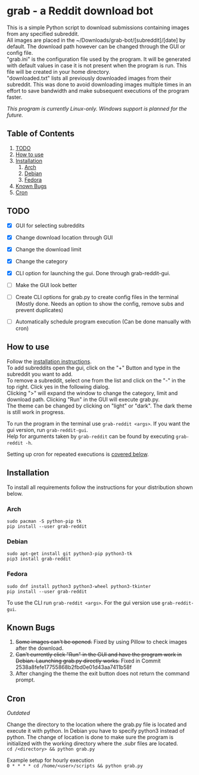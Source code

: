 # grab - a Reddit download bot

This is a simple Python script to download submissions containing images from any specified subreddit.  
All images are placed in the ~/Downloads/grab-bot/[subreddit]/[date] by default. The download path however can be changed through the GUI or config file.  
"grab.ini" is the configuration file used by the program. It will be generated with default values in case it is not present when the program is run. This file will be created in your home directory.  
"downloaded.txt" lists all previously downloaded images from their subreddit. This was done to avoid downloading images multiple times in an effort to save bandwidth and make subsequent executions of the program faster.  

*This program is currently Linux-only. Windows support is planned for the future.*  

## Table of Contents

1. [TODO](#todo)
2. [How to use](#howto)
3. [Installation](#install)
    1. [Arch](#instarch)
    2. [Debian](#instdeb)
    3. [Fedora](#instfed)
4. [Known Bugs](#bugs)
5. [Cron](#cron)

## TODO <a name="todo"></a>

- [X] GUI for selecting subreddits
- [X] Change download location through GUI
- [X] Change the download limit
- [X] Change the category
- [X] CLI option for launching the gui. Done through grab-reddit-gui.
- [ ] Make the GUI look better
- [ ] Create CLI options for grab.py to create config files in the terminal (Mostly done. Needs an option to show the config, remove subs and prevent duplicates)
- [ ] Automatically schedule program execution (Can be done manually with cron)


## How to use <a name="howto"></a>

Follow the [installation instructions](#install).  
To add subreddits open the gui, click on the "+" Button and type in the subreddit you want to add.  
To remove a subreddit, select one from the list and click on the "-" in the top right. Click yes in the following dialog.  
Clicking ">" will expand the window to change the category, limit and download path. Clicking "Run" in the GUI will execute grab.py.  
The theme can be changed by clicking on "light" or "dark". The dark theme is still work in progress.  

To run the program in the terminal use `grab-reddit <args>`. If you want the gui version, run `grab-reddit-gui`.  
Help for arguments taken by `grab-reddit` can be found by executing `grab-reddit -h`.  

Setting up cron for repeated executions is [covered below](#cron).

## Installation <a name="install"></a>

To install all requirements follow the instructions for your distribution shown below.

### Arch <a name="instarch"></a>

`sudo pacman -S python-pip tk`  
`pip install --user grab-reddit`  

### Debian <a name="instdeb"></a>

`sudo apt-get install git python3-pip python3-tk`  
`pip3 install grab-reddit`  

### Fedora <a name="instfed"></a>

`sudo dnf install python3 python3-wheel python3-tkinter`  
`pip install --user grab-reddit`  

To use the CLI run `grab-reddit <args>`. For the gui version use `grab-reddit-gui`.  

## Known Bugs <a name="bugs"></a>

1. ~~Some images can't be opened.~~ Fixed by using Pillow to check images after the download.
2. ~~Can't currently click "Run" in the GUI and have the program work in Debian. Launching grab.py directly works.~~ Fixed in Commit 2538a8fefe17755868b2fbd0e01d43aa7411b58f
3. After changing the theme the exit button does not return the command prompt.

## Cron <a name="cron"></a>

*Outdated*

Change the directory to the location where the grab.py file is located and execute it with python. In Debian you have to specify python3 instead of python. The change of location is done to make sure the program is initialized with the working directory where the .subr files are located.  
`cd /<directory> && python grab.py`  

Example setup for hourly execution  
`0 * * * * cd /home/<user>/scripts && python grab.py`
